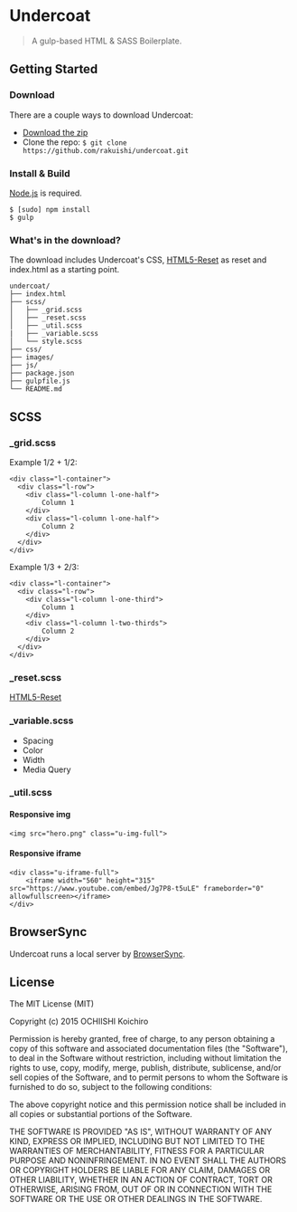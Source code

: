 # Undercoat
> A gulp-based HTML &amp; SASS Boilerplate.

## Getting Started

### Download

There are a couple ways to download Undercoat:

* [Download the zip](https://github.com/rakuishi/undercoat/archive/master.zip)
* Clone the repo: `$ git clone https://github.com/rakuishi/undercoat.git`

### Install & Build

[Node.js](http://nodejs.org/) is required.

    $ [sudo] npm install
    $ gulp

### What's in the download?

The download includes Undercoat's CSS, [HTML5-Reset](https://github.com/murtaugh/HTML5-Reset) as reset and index.html as a starting point.

    undercoat/
    ├── index.html
    ├── scss/
    │   ├── _grid.scss
    │   ├── _reset.scss
    │   ├── _util.scss
    |   ├── _variable.scss
    │   └── style.scss
    ├── css/
    ├── images/
    ├── js/
    ├── package.json
    ├── gulpfile.js
    └── README.md

## SCSS

### _grid.scss

Example 1/2 + 1/2:

    <div class="l-container">
      <div class="l-row">
        <div class="l-column l-one-half">
            Column 1
        </div>
        <div class="l-column l-one-half">
            Column 2
        </div>
      </div>
    </div>

Example 1/3 + 2/3:

    <div class="l-container">
      <div class="l-row">
        <div class="l-column l-one-third">
            Column 1
        </div>
        <div class="l-column l-two-thirds">
            Column 2
        </div>
      </div>
    </div>

### _reset.scss

[HTML5-Reset](https://github.com/murtaugh/HTML5-Reset)

### _variable.scss

* Spacing
* Color
* Width
* Media Query

### _util.scss

#### Responsive img

    <img src="hero.png" class="u-img-full">

#### Responsive iframe

    <div class="u-iframe-full">
        <iframe width="560" height="315" src="https://www.youtube.com/embed/Jg7P8-t5uLE" frameborder="0" allowfullscreen></iframe>
    </div>

## BrowserSync

Undercoat runs a local server by [BrowserSync](http://www.browsersync.io/).

## License

The MIT License (MIT)

Copyright (c) 2015 OCHIISHI Koichiro

Permission is hereby granted, free of charge, to any person obtaining a copy of this software and associated documentation files (the "Software"), to deal in the Software without restriction, including without limitation the rights to use, copy, modify, merge, publish, distribute, sublicense, and/or sell copies of the Software, and to permit persons to whom the Software is furnished to do so, subject to the following conditions:

The above copyright notice and this permission notice shall be included in all copies or substantial portions of the Software.

THE SOFTWARE IS PROVIDED "AS IS", WITHOUT WARRANTY OF ANY KIND, EXPRESS OR IMPLIED, INCLUDING BUT NOT LIMITED TO THE WARRANTIES OF MERCHANTABILITY, FITNESS FOR A PARTICULAR PURPOSE AND NONINFRINGEMENT. IN NO EVENT SHALL THE AUTHORS OR COPYRIGHT HOLDERS BE LIABLE FOR ANY CLAIM, DAMAGES OR OTHER LIABILITY, WHETHER IN AN ACTION OF CONTRACT, TORT OR OTHERWISE, ARISING FROM, OUT OF OR IN CONNECTION WITH THE SOFTWARE OR THE USE OR OTHER DEALINGS IN THE SOFTWARE.
